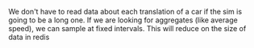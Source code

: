 We don't have to read data about each translation of a car if the sim is going to be a long one. If we are looking
for aggregates (like average speed), we can sample at fixed intervals. This will reduce on the size of data in redis